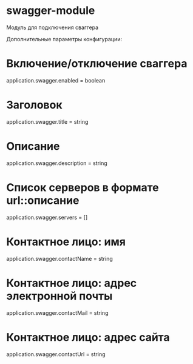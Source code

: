 # swagger-module
Модуль для подключения сваггера

Дополнительные параметры конфигурации:
# Включение/отключение сваггера
application.swagger.enabled = boolean 
# Заголовок
application.swagger.title = string
# Описание
application.swagger.description = string 
# Список серверов в формате url::описание
application.swagger.servers = [] 
# Контактное лицо: имя
application.swagger.contactName = string 
# Контактное лицо: адрес электронной почты
application.swagger.contactMail = string 
# Контактное лицо: адрес сайта
application.swagger.contactUrl = string 
